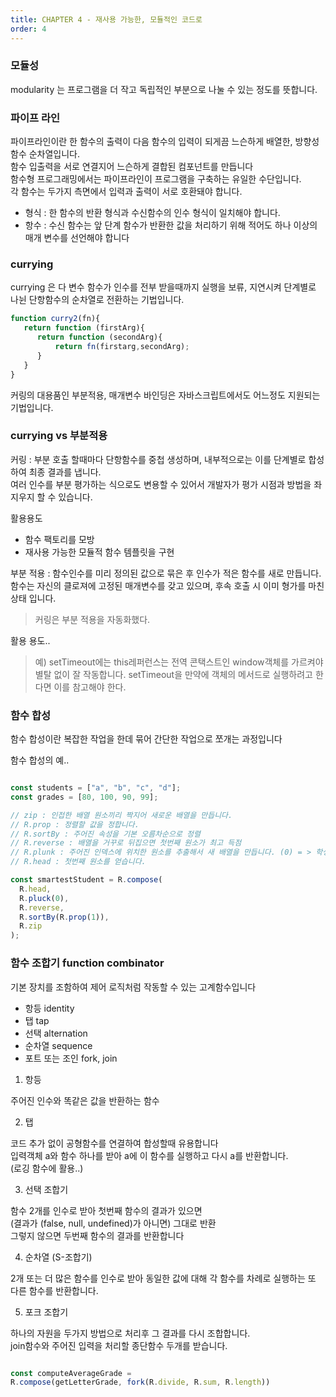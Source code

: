 ```yaml
---
title: CHAPTER 4 - 재사용 가능한, 모듈적인 코드로 
order: 4
---
```


### 모듈성
modularity 는 프로그램을 더 작고 독립적인 부분으로 나눌 수 있는 정도를 뜻합니다.  

### 파이프 라인
파이프라인이란 한 함수의 출력이 다음 함수의 입력이 되게끔 느슨하게 배열한, 방향성 함수 순차열입니다.  
함수 입출력을 서로 연결지어 느슨하게 결합된 컴포넌트를 만듭니다  
함수형 프로그래밍에서는 파이프라인이 프로그램을 구축하는 유일한 수단입니다.  
각 함수는 두가지 측면에서 입력과 출력이 서로 호환돼야 합니다.  
  
- 형식 : 한 함수의 반환 형식과 수신함수의 인수 형식이 일치해야 합니다.  
- 항수 : 수신 함수는 앞 단계 함수가 반환한 값을 처리하기 위해 적어도 하나 이상의 매개 변수를 선언해야 합니다

### currying 
currying 은 다 변수 함수가 인수를 전부 받을때까지 실행을 보류, 지연시켜 단계별로 나뉜 단항함수의 순차열로 전환하는 기법입니다.  
```javascript
function curry2(fn){
   return function (firstArg){
      return function (secondArg){
          return fn(firstarg,secondArg);
      }
   }
}
```
커링의 대용품인 부분적용, 매개변수 바인딩은 자바스크립트에서도 어느정도 지원되는 기법입니다.

### currying vs 부분적용
커링 : 부분 호출 할때마다 단항함수를 중첩 생성하며, 내부적으로는 이를 단계별로 합성하여 최종 결과를 냅니다.  
여러 인수를 부분 평가하는 식으로도 변용할 수 있어서 개발자가 평가 시점과 방법을 좌지우지 할 수 있습니다.


활용용도  
- 함수 팩토리를 모방
- 재사용 가능한 모듈적 함수 템플릿을 구현

부분 적용 : 함수인수를 미리 정의된 값으로 묶은 후 인수가 적은 함수를 새로 만듭니다.  
함수는 자신의 클로져에 고정된 매개변수를 갖고 있으며, 후속 호출 시 이미 형가를 마친 상태 입니다.
> 커링은 부분 적용을 자동화했다. 
  
활용 용도.. 
> 예) setTimeout에는 this레퍼런스는 전역 콘택스트인 window객체를 가르켜야 별탈 없이 잘 작동합니다.
> setTimeout을 만약에 객체의 메서드로 실행하려고 한다면 이를 참고해야 한다.

### 함수 합성 

함수 합성이란 복잡한 작업을 한데 묶어 간단한 작업으로 쪼개는 과정입니다  
  
함수 합성의 예..  
```javascript 

const students = ["a", "b", "c", "d"];
const grades = [80, 100, 90, 99];

// zip : 인접한 배열 원소끼리 짝지어 새로운 배열을 만듭니다.
// R.prop : 정렬할 값을 정합니다.
// R.sortBy : 주어진 속성을 기본 오름차순으로 정렬
// R.reverse : 배열을 거꾸로 뒤집으면 첫번째 원소가 최고 득점
// R.plunk : 주어진 인덱스에 위치한 원소를 추출해서 새 배열을 만듭니다. (0) = > 학생 이름
// R.head : 첫번째 원소를 얻습니다.

const smartestStudent = R.compose(
  R.head,
  R.pluck(0),
  R.reverse,
  R.sortBy(R.prop(1)),
  R.zip
);

```

### 함수 조합기 function combinator

기본 장치를 조함하여 제어 로직처럼 작동할 수 있는 고계함수입니다

- 항등 identity
- 탭 tap 
- 선택 alternation
- 순차열 sequence
- 포트 또는 조인 fork, join


1. 항등  
  
주어진 인수와 똑같은 값을 반환하는 함수

2. 탭
  
코드 추가 없이 공형함수를 연결하여 합성할때 유용합니다  
입력객체 a와 함수 하나를 받아 a에 이 함수를 실행하고 다시 a를 반환합니다.  
(로깅 함수에 활용..)  

3. 선택 조합기   
  
함수 2개를 인수로 받아 첫번째 함수의 결과가 있으면  
(결과가 (false, null, undefined)가 아니면) 그대로 반환  
그렇지 않으면 두번째 함수의 결과를 반환합니다  

4. 순차열 (S-조합기)
  
2개 또는 더 많은 함수를 인수로 받아 동일한 값에 대해 각 함수를 차례로 실행하는 또 다른 함수를 반환합니다.

5. 포크 조합기  
  
하나의 자원을 두가지 방법으로 처리후 그 결과를 다시 조합합니다.  
join함수와 주어진 입력을 처리할 종단함수 두개를 받습니다. 

```javascript

const computeAverageGrade =
R.compose(getLetterGrade, fork(R.divide, R.sum, R.length))

```

